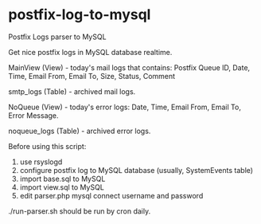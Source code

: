 # postfix-log-to-mysql
Postfix Logs parser to MySQL

Get nice postfix logs in MySQL database realtime.

MainView (View) - today's mail logs that contains:
Postfix Queue ID, Date, Time, Email From, Email To, Size, Status, Comment

smtp_logs (Table) - archived mail logs.

NoQueue (View) - today's error logs:
Date, Time, Email From, Email To, Error Message.

noqueue_logs (Table) - archived error logs.


Before using this script:
1) use rsyslogd
2) configure postfix log to MySQL database (usually, SystemEvents table)
3) import base.sql to MySQL
4) import view.sql to MySQL
5) edit parser.php mysql connect username and password

./run-parser.sh should be run by cron daily.
